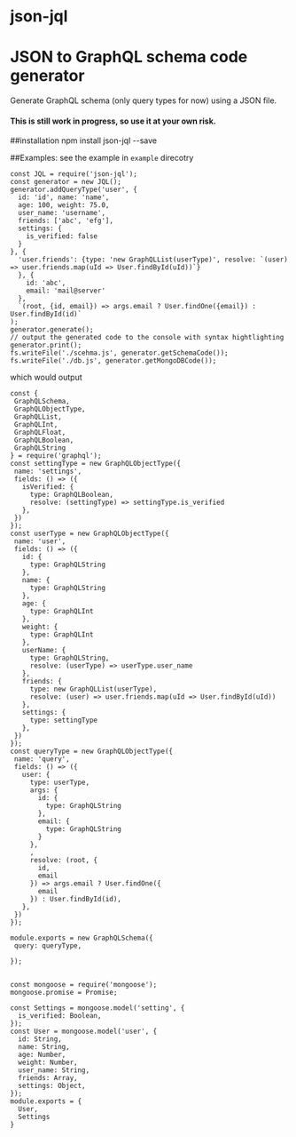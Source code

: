 # json-jql
# JSON to GraphQL schema code generator
Generate GraphQL schema (only query types for now) using a JSON file.

#### This is still work in progress, so use it at your own risk.

##installation
    npm install json-jql --save

##Examples:
see the example in `example` direcotry

    const JQL = require('json-jql');
    const generator = new JQL();
    generator.addQueryType('user', {
      id: 'id', name: 'name',
      age: 100, weight: 75.0,
      user_name: 'username',
      friends: ['abc', 'efg'],
      settings: {
        is_verified: false
      }
    }, {
      'user.friends': {type: 'new GraphQLList(userType)', resolve: `(user) => user.friends.map(uId => User.findById(uId))`}
      }, {
        id: 'abc',
        email: 'mail@server'
      },
      `(root, {id, email}) => args.email ? User.findOne({email}) : User.findById(id)`
    );
    generator.generate();
    // output the generated code to the console with syntax hightlighting
    generator.print();
    fs.writeFile('./scehma.js', generator.getSchemaCode());
    fs.writeFile('./db.js', generator.getMongoDBCode());

which would output

    const {
     GraphQLSchema,
     GraphQLObjectType,
     GraphQLList,
     GraphQLInt,
     GraphQLFloat,
     GraphQLBoolean,
     GraphQLString
    } = require('graphql');
    const settingType = new GraphQLObjectType({
     name: 'settings',
     fields: () => ({
       isVerified: {
         type: GraphQLBoolean,
         resolve: (settingType) => settingType.is_verified
       },
     })
    });
    const userType = new GraphQLObjectType({
     name: 'user',
     fields: () => ({
       id: {
         type: GraphQLString
       },
       name: {
         type: GraphQLString
       },
       age: {
         type: GraphQLInt
       },
       weight: {
         type: GraphQLInt
       },
       userName: {
         type: GraphQLString,
         resolve: (userType) => userType.user_name
       },
       friends: {
         type: new GraphQLList(userType),
         resolve: (user) => user.friends.map(uId => User.findById(uId))
       },
       settings: {
         type: settingType
       },
     })
    });
    const queryType = new GraphQLObjectType({
     name: 'query',
     fields: () => ({
       user: {
         type: userType,
         args: {
           id: {
             type: GraphQLString
           },
           email: {
             type: GraphQLString
           }
         },
         ,
         resolve: (root, {
           id,
           email
         }) => args.email ? User.findOne({
           email
         }) : User.findById(id),
       },
     })
    });

    module.exports = new GraphQLSchema({
     query: queryType,

    });


    const mongoose = require('mongoose');
    mongoose.promise = Promise;

    const Settings = mongoose.model('setting', {
      is_verified: Boolean,
    });
    const User = mongoose.model('user', {
      id: String,
      name: String,
      age: Number,
      weight: Number,
      user_name: String,
      friends: Array,
      settings: Object,
    });
    module.exports = {
      User,
      Settings
    }
